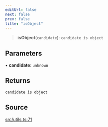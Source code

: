 ```yaml
---
editUrl: false
next: false
prev: false
title: "isObject"
---
```


> **isObject**(`candidate`): `candidate is object`

## Parameters

• **candidate**: `unknown`

## Returns

`candidate is object`

## Source

[src/utils.ts:71](https://github.com/eddienubes/sagetest/blob/7d90467/src/utils.ts#L71)
